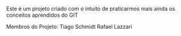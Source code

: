 Este é um projeto criado com o intuito de praticarmos mais ainda os conceitos aprendidos do GIT

Membros do Projeto:
Tiago Schmidt
Rafael Lazzari
